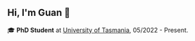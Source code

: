 ## Hi, I'm Guan 👋

🎓 **PhD Student** at [University of Tasmania](https://www.utas.edu.au/), 05/2022 - Present.

